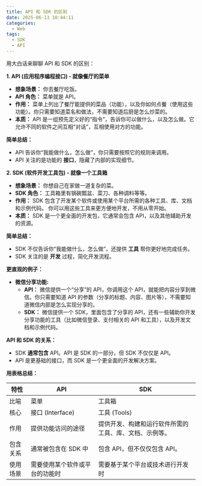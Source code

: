 ```yaml
---
title: API 和 SDK 的区别
date: 2025-06-13 10:44:11
categories:
  - Web
tags:
  - SDK
  - API
---
```

用大白话来聊聊 API 和 SDK 的区别：

**1. API (应用程序编程接口) - 就像餐厅的菜单**

*   **想象场景：** 你去餐厅吃饭。
*   **API 角色：** 菜单就是 API。
*   **作用：** 菜单上列出了餐厅能提供的菜品（功能），以及你如何点餐（使用这些功能）。你只需要知道菜名和做法，不需要知道后厨是怎么炒菜的。
*   **本质：** API 是一组预先定义好的“指令”，告诉你可以做什么，以及怎么做。它允许不同的软件之间互相“对话”，互相使用对方的功能。

**简单总结：**

*   API 告诉你“我能做什么，怎么做”，你只需要按照它的规则来调用。
*   API 关注的是功能的 **接口**，隐藏了内部的实现细节。

**2. SDK (软件开发工具包) - 就像一个工具箱**

*   **想象场景：** 你想自己在家做一道复杂的菜。
*   **SDK 角色：**  工具箱里有锅碗瓢盆、菜刀、各种调料等等。
*   **作用：** SDK 包含了开发某个软件或使用某个平台所需的各种工具、库、文档和示例代码。 你可以用这些工具来更方便地开发，不用从零开始。
*   **本质：** SDK 是一个更全面的开发包，它通常会包含 API，以及其他辅助开发的资源。

**简单总结：**

*   SDK 不仅告诉你“我能做什么，怎么做”，还提供 **工具** 帮你更好地完成任务。
*   SDK 关注的是 **开发** 过程，简化开发流程。

**更直观的例子：**

*   **微信分享功能:**
    *   **API：** 微信提供一个“分享”的 API，你调用这个 API，就能把内容分享到微信。你只需要知道 API 的参数（分享的标题、内容、图片等），不需要知道微信内部是怎么实现分享的。
    *   **SDK：** 微信提供一个 SDK，里面包含了分享的 API，还有一些辅助你开发分享功能的工具（比如微信登录、支付相关的 API 和工具），以及开发文档和示例代码。

**API 和 SDK 的关系：**

*   SDK **通常包含** API。API 是 SDK 的一部分，但 SDK 不仅仅是 API。
*   API 是更基础的接口，而 SDK 是一个更全面的开发解决方案。

**用表格总结：**

| 特性     | API                            | SDK                                                    |
| -------- | ------------------------------ | ------------------------------------------------------ |
| 比喻     | 菜单                           | 工具箱                                                 |
| 核心     | 接口 (Interface)               | 工具 (Tools)                                           |
| 作用     | 提供功能访问的途径             | 提供开发、构建和运行软件所需的工具、库、文档、示例等。 |
| 包含关系 | 通常被包含在 SDK 中            | 包含 API，但不仅仅包含 API。                           |
| 使用场景 | 需要使用某个软件或平台的功能时 | 需要基于某个平台或技术进行开发时                       |

